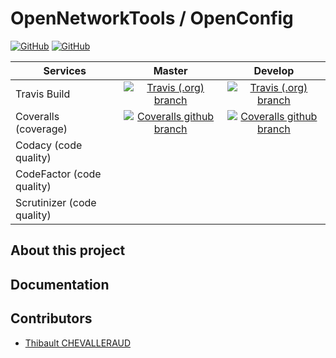 # OpenNetworkTools / OpenConfig
[![GitHub](https://img.shields.io/github/license/OpenNetworkTools/OpenConfig.svg?style=plastic)](https://github.com/OpenNetworkTools/OpenConfig/blob/master/LICENSE.md)
[![GitHub](https://img.shields.io/github/release/OpenNetworkTools/OpenConfig.svg?style=plastic)](https://github.com/OpenNetworkTools/OpenConfig)

Services | Master | Develop
--- | :---: | :---:
Travis Build | [![Travis (.org) branch](https://img.shields.io/travis/OpenNetworkTools/OpenConfig/master.svg?style=plastic)](https://travis-ci.org/OpenNetworkTools/open-config/branches) | [![Travis (.org) branch](https://img.shields.io/travis/OpenNetworkTools/OpenConfig/develop.svg?style=plastic)](https://travis-ci.org/OpenNetworkTools/open-config/branches)
Coveralls (coverage) | [![Coveralls github branch](https://img.shields.io/coveralls/github/OpenNetworkTools/OpenConfig/master.svg?style=plastic)](https://coveralls.io/github/OpenNetworkTools/OpenConfig) | [![Coveralls github branch](https://img.shields.io/coveralls/github/OpenNetworkTools/OpenConfig/develop.svg?style=plastic)](https://coveralls.io/github/OpenNetworkTools/OpenConfig)
Codacy (code quality) | |
CodeFactor (code quality) | |
Scrutinizer (code quality) | |

## About this project
## Documentation
## Contributors

- [Thibault CHEVALLERAUD](https://github.com/tchevalleraud)